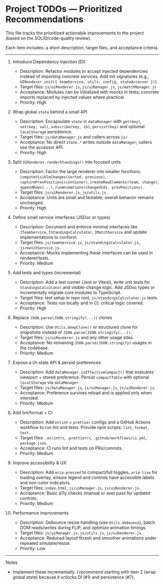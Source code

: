 # Project TODOs — Prioritized Recommendations

This file tracks the prioritized actionable improvements to the project (based on the SOLID/code-quality review).

Each item includes: a short description, target files, and acceptance criteria.

---

1. Introduce Dependency Injection (DI)
   - Description: Refactor modules to accept injected dependencies instead of importing concrete services. Add init signatures (e.g., `UIRenderer.init({ teamService, utils, config, stateAccessor })`).
   - Target files: `js/uiRenderer.js`, `js/uiManager.js`, `js/matchManager.js`
   - Acceptance: Modules can be initialized with mocks in tests; concrete imports replaced by injected values where practical.
   - Priority: High

2. Wrap global `state` behind a small API
   - Description: Encapsulate `state` in `dataManager` with `get(key)`, `set(key, val)`, `subscribe(key, cb)`, `persist(key)` and optional `localStorage` persistence.
   - Target files: `js/dataManager.js` and callers across `js/`.
   - Acceptance: No direct `state.*` writes outside `dataManager`; callers use the accessor API.
   - Priority: High

3. Split `UIRenderer.renderStandings()` into focused units
   - Description: Factor the large renderer into smaller functions: `computeVisibleChanges(sorted, previous)`, `capturePrevPositions(container)`, `createRowElements(team, change)`, `appendRows(...)`, `runAnimations(changedIds, prevPositions)`.
   - Target files: `js/uiRenderer.js`, `js/utils.js`.
   - Acceptance: Units are small and testable; overall behavior remains unchanged.
   - Priority: High

4. Define small service interfaces (JSDoc or types)
   - Description: Document and enforce minimal interfaces like `ITeamService`, `IStandingsCalculator`, `IMatchService` and update implementations to conform.
   - Target files: `js/teamService.js`, `js/standingsCalculator.js`, `js/matchService.js`.
   - Acceptance: Mocks implementing these interfaces can be used in renderer/tests.
   - Priority: Medium

5. Add tests and types (incremental)
   - Description: Add a test runner (Jest or Vitest), write unit tests for `StandingsCalculator` and visible-change logic. Add JSDoc types or incrementally migrate core modules to TypeScript.
   - Target files: test setup in repo root, `js/standingsCalculator.js` tests.
   - Acceptance: Tests run locally and in CI; critical logic covered.
   - Priority: High

6. Replace `JSON.parse(JSON.stringify(...))` clones
   - Description: Use `Utils.deepClone()` or structured clone for snapshots instead of `JSON.parse(JSON.stringify(...))`.
   - Target files: `js/uiRenderer.js` and any other usage sites.
   - Acceptance: No remaining `JSON.parse(JSON.stringify(` usages in the codebase.
   - Priority: Medium

7. Expose a UI-state API & persist preferences
   - Description: Add `dataManager.isEffectiveCompact()` that evaluates viewport + stored preference. Persist `compactTable` with optional `localStorage` via `dataManager`.
   - Target files: `js/dataManager.js`, `js/uiManager.js`, `js/uiRenderer.js`.
   - Acceptance: Preference survives reload and is applied only when intended.
   - Priority: Medium

8. Add lint/format + CI
   - Description: Add `eslint` + `prettier` configs and a GitHub Actions workflow to run lint and tests. Provide npm scripts: `lint`, `format`, `test`.
   - Target files: `.eslintrc`, `.prettierrc`, `.github/workflows/ci.yml`, `package.json`.
   - Acceptance: CI runs lint and tests on PRs/commits.
   - Priority: Medium

9. Improve accessibility & UX
   - Description: Add `aria-pressed` to compact/full toggles, `aria-live` for loading overlay, ensure legend and controls have accessible labels and non-color indicators.
   - Target files: `index.html`, `js/uiManager.js`, `js/uiRenderer.js`.
   - Acceptance: Basic a11y checks (manual or axe) pass for updated controls.
   - Priority: Medium

10. Performance improvements
    - Description: Debounce resize handling (use `Utils.debounce`), batch DOM reads/writes during FLIP, and optimize animation timings.
    - Target files: `js/uiManager.js`, `js/utils.js`, `js/uiRenderer.js`.
    - Acceptance: Reduced layout thrash and smoother animations under repeated simulate/resize.
    - Priority: Low

---

Notes
- Implement these incrementally. I recommend starting with item 2 (wrap global state) because it unlocks DI (#1) and persistence (#7).
